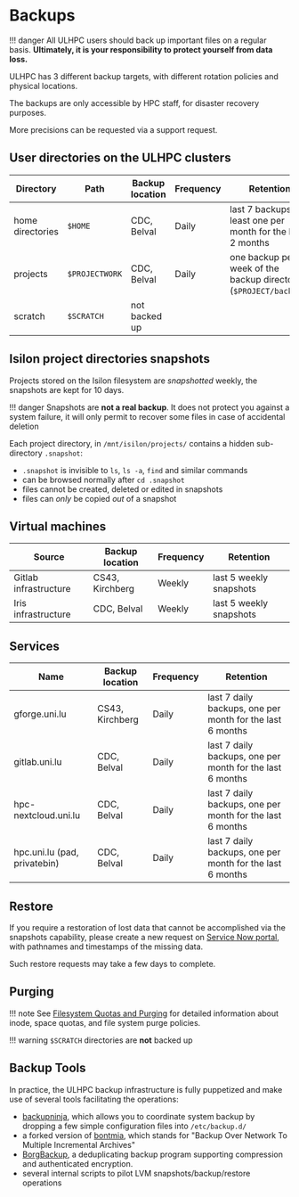 # Backups

!!! danger
	All ULHPC users should back up important files on
    a regular basis.  **Ultimately, it is your responsibility to
    protect yourself from data loss.**

ULHPC has 3 different backup targets, with different rotation policies and physical locations.

The backups are only accessible by HPC staff, for disaster recovery purposes.

More precisions can be requested via a support request.

## User directories on the ULHPC clusters

| Directory        | Path           | Backup location | Frequency | Retention                                                    |
|------------------|----------------|-----------------|-----------|--------------------------------------------------------------|
| home directories | `$HOME`        | CDC, Belval     | Daily     | last 7 backups, at least one per month for the last 2 months |
| projects         | `$PROJECTWORK` | CDC, Belval     | Daily     | one backup per week of the backup directory (`$PROJECT/backup/`) |
| scratch          | `$SCRATCH`     | not backed up   |           |                                                              |


## Isilon project directories snapshots

Projects stored on the Isilon filesystem are *snapshotted* weekly, the snapshots are kept for 10 days.

!!! danger
    Snapshots are **not a real backup**. It does not protect you against a system failure, it will only permit to recover some files in case of accidental deletion


Each project directory, in `/mnt/isilon/projects/` contains a hidden sub-directory `.snapshot`:

* `.snapshot` is invisible to `ls`, `ls -a`, `find` and similar
  commands
* can be browsed normally after `cd .snapshot`
* files cannot be created, deleted or edited in snapshots
* files can *only* be copied *out* of a snapshot


## Virtual machines

| Source                 | Backup location | Frequency | Retention                                          |
|------------------------|-----------------|-----------|----------------------------------------------------|
| Gitlab infrastructure  | CS43, Kirchberg | Weekly    | last 5 weekly snapshots                            |
| Iris infrastructure    | CDC, Belval     | Weekly    | last 5 weekly snapshots                            |


## Services

| Name                         | Backup location | Frequency | Retention                                                 |
|------------------------------|-----------------|-----------|-----------------------------------------------------------|
| gforge.uni.lu                | CS43, Kirchberg | Daily     | last 7 daily backups, one per month for the last 6 months |
| gitlab.uni.lu                | CDC, Belval     | Daily     | last 7 daily backups, one per month for the last 6 months |
| hpc-nextcloud.uni.lu         | CDC, Belval     | Daily     | last 7 daily backups, one per month for the last 6 months |
| hpc.uni.lu (pad, privatebin) | CDC, Belval     | Daily     | last 7 daily backups, one per month for the last 6 months |


## Restore

If you require a restoration of lost data that cannot be accomplished via the
snapshots capability, please create a new request on [Service Now portal](https://hpc.uni.lu/support),
with pathnames and timestamps of the missing data.

Such restore requests may take a few days to complete.

## Purging

!!! note
    See [Filesystem Quotas and Purging](../filesystems/quotas.md) for detailed information about inode,
    space quotas, and file system purge policies.

!!! warning
	`$SCRATCH` directories are **not** backed up


## Backup Tools

In practice, the ULHPC backup infrastructure is fully puppetized and make use of several tools facilitating the operations:

* [backupninja](https://0xacab.org/riseuplabs/backupninja), which allows you to coordinate system backup by dropping a few simple configuration files into `/etc/backup.d/`
* a forked version of [bontmia](https://github.com/hcartiaux/bontmia), which stands for "Backup Over Network To Multiple Incremental Archives"
* [BorgBackup](https://borgbackup.readthedocs.io/en/stable/), a deduplicating backup program supporting compression and authenticated encryption.
* several internal scripts to pilot LVM snapshots/backup/restore operations
